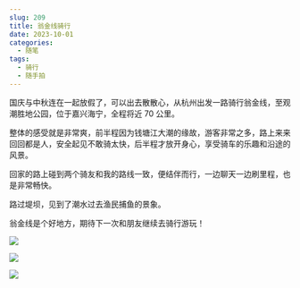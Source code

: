 ```yaml
---
slug: 209
title: 翁金线骑行
date: 2023-10-01
categories: 
  - 随笔
tags:
  - 骑行
  - 随手拍
---
```


国庆与中秋连在一起放假了，可以出去散散心，从杭州出发一路骑行翁金线，至观潮胜地公园，位于嘉兴海宁，全程将近 70 公里。

整体的感受就是非常爽，前半程因为钱塘江大潮的缘故，游客非常之多，路上来来回回都是人，安全起见不敢骑太快，后半程才放开身心，享受骑车的乐趣和沿途的风景。

回家的路上碰到两个骑友和我的路线一致，便结伴而行，一边聊天一边刷里程，也是非常畅快。

路过堤坝，见到了潮水过去渔民捕鱼的景象。

翁金线是个好地方，期待下一次和朋友继续去骑行游玩！

![](https://imgurl.zishu.me/images/old/1696242556562.jpg)

![](https://imgurl.zishu.me/images/old/1696242556580.jpg)

![](https://imgurl.zishu.me/images/old/1696242556570.jpg)
